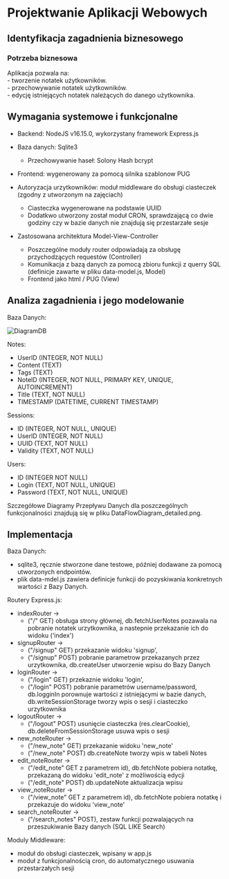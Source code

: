 # Projektwanie Aplikacji Webowych

## Identyfikacja zagadnienia biznesowego

### Potrzeba biznesowa  
  Aplikacja pozwala na:  
    - tworzenie notatek użytkowników.  
    - przechowywanie notatek użytkowników.   
    - edycję istniejących notatek należących do danego użytkownika.  
    
## Wymagania systemowe i funkcjonalne

- Backend: NodeJS v16.15.0, wykorzystany framework Express.js
- Baza danych: Sqlite3
  - Przechowywanie haseł: Solony Hash bcrypt
- Frontend: wygenerowany za pomocą silnika szablonow PUG
- Autoryzacja urzytkowników: moduł middleware do obsługi ciasteczek (zgodny z utworzonym na zajęciach)
  - Ciasteczka wygenerowane na podstawie UUID
  - Dodatkwo utworzony został moduł CRON, sprawdzającą co dwie godziny czy w bazie danych nie znajdują się przestarzałe sesje

- Zastosowana architektura Model-View-Controller
  - Poszczególne moduły router odpowiadają za obsługę przychodzących requestów (Controller)
  - Komunikacja z bazą danych za pomocą zbioru funkcji z querry SQL (definicje zawarte w pliku data-model.js, Model)
  - Frontend jako html / PUG (View)

## Analiza zagadnienia i jego modelowanie

Baza Danych:  
  
![DiagramDB](https://user-images.githubusercontent.com/22565779/173464692-f0e5779b-7a76-4fa0-8f2e-adc98ede5543.jpeg)

Notes:
  - UserID (INTEGER, NOT NULL)
  - Content (TEXT)
  - Tags (TEXT)
  - NoteID (INTEGER, NOT NULL, PRIMARY KEY, UNIQUE, AUTOINCREMENT)
  - Title (TEXT, NOT NULL)
  - TIMESTAMP (DATETIME, CURRENT TIMESTAMP)

Sessions:  
  - ID (INTEGER, NOT NULL, UNIQUE)
  - UserID (INTEGER, NOT NULL)
  - UUID (TEXT, NOT NULL)
  - Validity (TEXT, NOT NULL)

Users:  
  - ID (INTEGER NOT NULL)
  - Login (TEXT, NOT NULL, UNIQUE)
  - Password (TEXT, NOT NULL, UNIQUE)

Szczegółowe Diagramy Przepływu Danych dla poszczególnych funkcjonalności znajdują się w pliku DataFlowDiagram_detailed.png.   

## Implementacja

Baza Danych: 
  - sqlite3, ręcznie stworzone dane testowe, później dodawane za pomocą utworzonych endpointów.  
  - plik data-mdel.js zawiera definicje funkcji do pozyskiwania konkretnych wartości z Bazy Danych.  

Routery Express.js:
  - indexRouter -> 
    - ("/" GET) obsługa strony głównej, db.fetchUserNotes pozawala na pobranie notatek urzytkownika, a nastepnie przekazanie ich do widoku ('index')  
  - signupRouter -> 
    - ("/signup" GET) przekazanie widoku 'signup', 
    - ("/signup" POST) pobranie parametrow przekazanych przez urzytkownika, db.createUser utworzenie wpisu do Bazy Danych
  - loginRouter -> 
    - ("/login" GET) przekaznie widoku 'login', 
    - ("/login" POST) pobranie parametrów username/password, db.logginIn porownuje wartości z istniejącymi w bazie danych, db.writeSessionStorage tworzy wpis o sesji i ciasteczko urzytkownika
  - logoutRouter -> 
    - ("/logout" POST) usunięcie ciasteczka (res.clearCookie), db.deleteFromSessionStorage usuwa wpis o sesji 
  - new_noteRouter -> 
    - ("/new_note" GET) przekazanie widoku 'new_note' 
    - ("/new_note" POST) db.createNote tworzy wpis w tabeli Notes
  - edit_noteRouter -> 
    - ("/edit_note" GET z parametrem id), db.fetchNote pobiera notatkę, przekazaną do widoku 'edit_note' z możliwością edycji 
    - ("/edit_note" POST) db.updateNote aktualizacja wpisu
  - view_noteRouter -> 
    - ("/view_note" GET z parametrem id), db.fetchNote pobiera notatkę i przekazuje do widoku 'view_note'
  - search_noteRouter -> 
    - ("/search_notes" POST), zestaw funkcji pozwalających na przeszukiwanie Bazy danych (SQL LIKE Search)

Moduly Middleware:
  - moduł do obsługi ciasteczek, wpisany w app.js
  - moduł z funkcjonalnością cron, do automatycznego usuwania przestarzałych sesji

